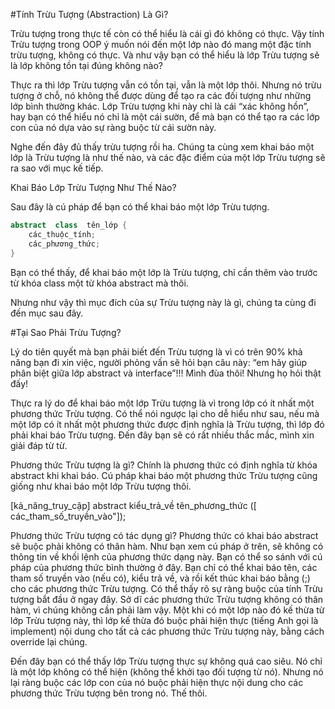 #Tính Trừu Tượng (Abstraction) Là Gì?

Trừu tượng trong thực tế còn có thể hiểu là cái gì đó không có thực. Vậy tính Trừu tượng trong OOP ý muốn nói đến một lớp nào đó mang một đặc tính trừu tượng, không có thực. Và như vậy bạn có thể hiểu là lớp Trừu tượng sẽ là lớp không tồn tại đúng không nào?

Thực ra thì lớp Trừu tượng vẫn có tồn tại, vẫn là một lớp thôi. Nhưng nó trừu tượng ở chỗ, nó không thể được dùng để tạo ra các đối tượng như những lớp bình thường khác. Lớp Trừu tượng khi này chỉ là cái “xác không hồn”, hay bạn có thể hiểu nó chỉ là một cái sườn, để mà bạn có thể tạo ra các lớp con của nó dựa vào sự ràng buộc từ cái sườn này.

Nghe đến đây đủ thấy trừu tượng rồi ha. Chúng ta cùng xem khai báo một lớp là Trừu tượng là như thế nào, và các đặc điểm của một lớp Trừu tượng sẽ ra sao với mục kế tiếp.

Khai Báo Lớp Trừu Tượng Như Thế Nào?

Sau đây là cú pháp để bạn có thể khai báo một lớp Trừu tượng.

```java
abstract  class  tên_lớp {
	các_thuộc_tính;
	các_phương_thức;
}
```

Bạn có thể thấy, để khai báo một lớp là Trừu tượng, chỉ cần thêm vào trước từ khóa class một từ khóa abstract mà thôi.

Nhưng như vậy thì mục đích của sự Trừu tượng này là gì, chúng ta cùng đi đến mục sau đây.

#Tại Sao Phải Trừu Tượng?

Lý do tiên quyết mà bạn phải biết đến Trừu tượng là vì có trên 90% khả năng bạn đi xin việc, người phỏng vấn sẽ hỏi bạn câu này: “em hãy giúp phân biệt giữa lớp abstract và interface”!!! Mình đùa thôi! Nhưng họ hỏi thật đấy!

Thực ra lý do để khai báo một lớp Trừu tượng là vì trong lớp có ít nhất một phương thức Trừu tượng. Có thể nói ngược lại cho dễ hiểu như sau, nếu mà một lớp có ít nhất một phương thức được định nghĩa là Trừu tượng, thì lớp đó phải khai báo Trừu tượng. Đến đây bạn sẽ có rất nhiều thắc mắc, mình xin giải đáp từ từ.

Phương thức Trừu tượng là gì? Chính là phương thức có định nghĩa từ khóa abstract khi khai báo. Cú pháp khai báo một phương thức Trừu tượng cũng giống như khai báo một lớp Trừu tượng thôi.

[kả_năng_truy_cập]  abstract  kiểu_trả_về  tên_phương_thức  ([ các_tham_số_truyền_vào"]);

Phương thức Trừu tượng có tác dụng gì? Phương thức có khai báo abstract sẽ buộc phải không có thân hàm. Như bạn xem cú pháp ở trên, sẽ không có thông tin về khối lệnh của phương thức dạng này. Bạn có thể so sánh với cú pháp của phương thức bình thường ở đây. Bạn chỉ có thể khai báo tên, các tham số truyền vào (nếu có), kiểu trả về, và rồi kết thúc khai báo bằng (;) cho các phương thức Trừu tượng. Có thể thấy rõ sự ràng buộc của tính Trừu tượng bắt đầu ở ngay đây. Sở dĩ các phương thức Trừu tượng không có thân hàm, vì chúng không cần phải làm vậy. Một khi có một lớp nào đó kế thừa từ lớp Trừu tượng này, thì lớp kế thừa đó buộc phải hiện thực (tiếng Anh gọi là implement) nội dung cho tất cả các phương thức Trừu tượng này, bằng cách override lại chúng.

Đến đây bạn có thể thấy lớp Trừu tượng thực sự không quá cao siêu. Nó chỉ là một lớp không có thể hiện (không thể khởi tạo đối tượng từ nó). Nhưng nó lại ràng buộc các lớp con của nó buộc phải hiện thực nội dung cho các phương thức Trừu tượng bên trong nó. Thế thôi.


